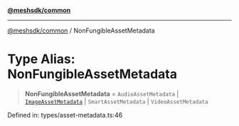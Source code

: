 [**@meshsdk/common**](../README.md)

***

[@meshsdk/common](../globals.md) / NonFungibleAssetMetadata

# Type Alias: NonFungibleAssetMetadata

> **NonFungibleAssetMetadata** = `AudioAssetMetadata` \| [`ImageAssetMetadata`](ImageAssetMetadata.md) \| `SmartAssetMetadata` \| `VideoAssetMetadata`

Defined in: types/asset-metadata.ts:46
